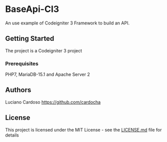 # BaseApi-CI3
An use example of Codeigniter 3 Framework to build an API.

## Getting Started
The project is a Codeigniter 3 project

### Prerequisites

PHP7, MariaDB-15.1 and Apache Server 2 

## Authors

Luciano Cardoso https://github.com/cardocha

## License

This project is licensed under the MIT License - see the [LICENSE.md](LICENSE.md) file for details

